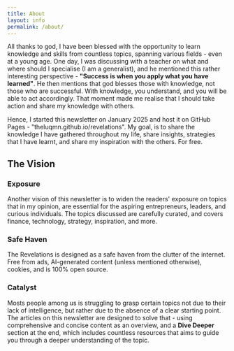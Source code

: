 ```yaml
---
title: About
layout: info
permalink: /about/
---
```


All thanks to god, I have been blessed with the opportunity to learn knowledge and skills from countless topics, spanning various fields - even at a young age. One day, I was discussing with a teacher on what and where should I specialise (I am a generalist), and he mentioned this rather interesting perspective - **"Success is when you apply what you have learned"**. He then mentions that god blesses those with knowledge, not those who are successful. With knowledge, you understand, and you will be able to act accordingly. That moment made me realise that I should take action and share my knowledge with others.

Hence, I started this newsletter on January 2025 and host it on GitHub Pages - "theluqmn.github.io/revelations". My goal, is to share the knowledge I have gathered throughout my life, share insights, strategies that I have learnt, and share my inspiration with the others. For free.

## The Vision

### Exposure

Another vision of this newsletter is to widen the readers' exposure on topics that in my opinion, are essential for the aspiring entrepreneurs, leaders, and curious individuals. The topics discussed are carefully curated, and covers finance, technology, strategy, inspiration, and more.

### Safe Haven

The Revelations is designed as a safe haven from the clutter of the internet. Free from ads, AI-generated content (unless mentioned otherwise), cookies, and is 100% open source.

### Catalyst

Mosts people among us is struggling to grasp certain topics not due to their lack of intelligence, but rather due to the absence of a clear starting point. The articles on this newsletter are designed to solve that - using comprehensive and concise content as an overview, and a **Dive Deeper** section at the end, which includes countless resources that aims to guide you through a deeper understanding of the topic.
